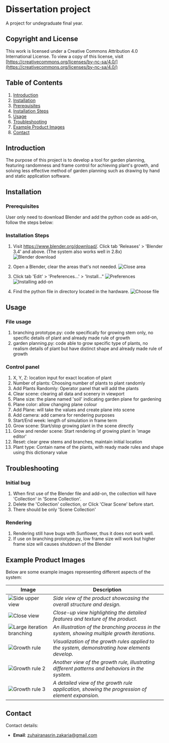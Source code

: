 # Dissertation project

A project for undegraduate final year.

## Copyright and License

This work is licensed under a Creative Commons Attribution 4.0 International License.
To view a copy of this license, visit [https://creativecommons.org/licenses/by-nc-sa/4.0/](https://creativecommons.org/licenses/by-nc-sa/4.0/)

## Table of Contents
1. [Introduction](#introduction)
2. [Installation](#installation)
3. [Prerequisites](#prerequisites)
4. [Installation Steps](#installationsteps)
5. [Usage](#usage)
6. [Troubleshooting](#troubleshooting)
7. [Example Product Images]()
8. [Contact](#contact)

## Introduction
The purpose of this project is to develop a tool for garden planning, featuring randomness and frame control for achieving plant's growth, and solving less effective method of garden planning such as drawing by hand and static application software.

## Installation

### Prerequisites
User only need to download Blender and add the python code as add-on, follow the steps below:

### Installation Steps
1. Visit https://www.blender.org/download/. Click tab 'Releases' > 'Blender 3.4' and above. (The system also works well in 2.8x)
![Blender download](images/version.png "Blender 3.4x")

2. Open a Blender, clear the areas that's not needed.
![Close area](images/closearea.png "CLick empty area and close")
3. Click tab 'Edit' > 'Preferences...' > 'Install..."
![Preferences](images/preferences.png "'Edit > Preferences...'")
![Installing add-on](images/install.png "Install add-on")

4. Find the python file in directory located in the hardware. 
![Choose file](images/choosefile.png "Choose correct file")

## Usage
### File usage
1. branching prototype.py: code specifically for growing stem only, no specific details of plant and already made rule of growth
2. garden planning.py: code able to grow specific type of plants, no realism details of plant but have distinct shape and already made rule of growth

### Control panel
1. X, Y, Z: location input for exact location of plant
2. Number of plants: Choosing number of plants to plant randomly
3. Add Plants Randomly: Operator panel that will add the plants
4. Clear scene: clearing all data and scenery in viewport
5. Plane size: the plane named 'soil' indicating garden plane for gardening
6. Plane color: allow changing plane colour
7. Add Plane: will take the values and create plane into scene
8. Add camera: add camera for rendering purposes
9. Start/End week: length of simulation in frame term
10. Grow scene: Start/stop growing plant in the scene directly
11. Grow and render scene: Start rendering of growing plant in 'image editor'
12. Reset: clear grew stems and branches, maintain initial location 
13. Plant type: Contain name of the plants, with ready made rules and shape using this dictionary value

## Troubleshooting
### Initial bug
1. When first use of the Blender file and add-on, the collection will have 'Collection' in 'Scene Collection'.
2. Delete the 'Collection' collection, or Click 'Clear Scene' before start.
3. There should be only 'Scene Collection'

### Rendering
1. Rendering still have bugs with Sunflower, thus it does not work well.
2. If use on branching prototype.py, low frame size will work but higher frame size will causes shutdown of the Blender

## Example Product Images

Below are some example images representing different aspects of the system:

| Image | Description |
|-------|-------------|
| ![Side upper view](images/sunbaby1.png) | *Side view of the product showcasing the overall structure and design.* |
| ![Close view](images/sunbaby2.png) | *Close-up view highlighting the detailed features and texture of the product.* |
| ![Large iteration branching](images/iteration.png) | *An illustration of the branching process in the system, showing multiple growth iterations.* |
| ![Growth rule](images/growthrule.png) | *Visualization of the growth rules applied to the system, demonstrating how elements develop.* |
| ![Growth rule 2](images/growthrule1.png) | *Another view of the growth rule, illustrating different patterns and behaviors in the system.* |
| ![Growth rule 3](images/growthrule2.png) | *A detailed view of the growth rule application, showing the progression of element expansion.* |

## Contact
Contact details:
- **Email**: zuhairanasrin.zakaria@gmail.com


